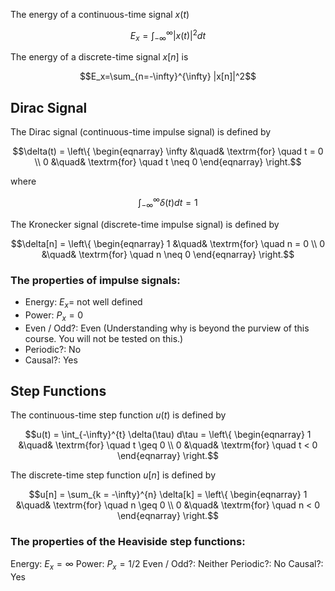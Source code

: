 The energy of a continuous-time signal $x(t)$
```math 
E_x=\int_{-\infty}^{\infty} |x(t)|^2 dt
```
The energy of a discrete-time signal $x[n]$ is
```math
E_x=\sum_{n=-\infty}^{\infty} |x[n]|^2
```

## Dirac Signal
The Dirac signal (continuous-time impulse signal) is defined by
```math
\delta(t) = \left\{
				\begin{eqnarray}
					\infty &\quad& \textrm{for} \quad t = 0 \\
					0	&\quad& \textrm{for} \quad t \neq 0
				\end{eqnarray}
				\right.
```
where


```math
\int_{-\infty}^{\infty} \delta(t) dt = 1
```

The Kronecker signal (discrete-time impulse signal) is defined by

```math
\delta[n] = \left\{
				\begin{eqnarray}
					1 &\quad& \textrm{for} \quad n = 0 \\
					0	&\quad& \textrm{for} \quad n \neq 0
				\end{eqnarray}
				\right.
```

### The properties of impulse signals:
- Energy: $E_x =$ not well defined
- Power: $P_x = 0$
- Even / Odd?: Even (Understanding why is beyond the purview of this course. You will not be tested on this.)
- Periodic?: No
- Causal?: Yes

## Step Functions
The continuous-time step function $u(t)$ is defined by
```math
u(t) = \int_{-\infty}^{t} \delta(\tau) d\tau
				= \left\{
				\begin{eqnarray}
					1 &\quad& \textrm{for} \quad t \geq 0 \\
					0 &\quad& \textrm{for} \quad t < 0
				\end{eqnarray}
				\right.
```

The discrete-time step function $u[n]$ is defined by
```math
u[n] = \sum_{k = -\infty}^{n} \delta[k]
				= \left\{
				\begin{eqnarray}
					1 &\quad& \textrm{for} \quad n \geq 0 \\
					0 &\quad& \textrm{for} \quad n < 0
				\end{eqnarray}
				\right.
```

### The properties of the Heaviside step functions:

Energy: $E_x=\infty$
Power: $P_x=1/2$
Even / Odd?: Neither
Periodic?: No
Causal?: Yes
